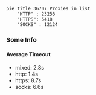 
```mermaid
pie title 36707 Proxies in list
    "HTTP" : 23256
    "HTTPS": 5418
    "SOCKS" : 12124
```

### Some Info
#### Average Timeout

- mixed: 2.8s
- http: 1.4s
- https: 8.7s
- socks: 6.6s